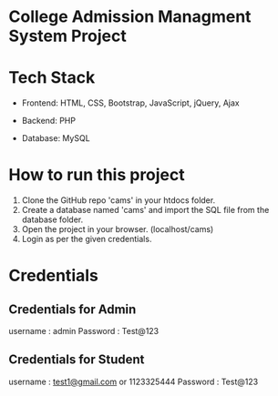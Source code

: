# College Admission Managment System Project

# Tech Stack

* Frontend: HTML, CSS, Bootstrap, JavaScript, jQuery, Ajax

* Backend: PHP

* Database: MySQL

# How to run this project

1. Clone the GitHub repo 'cams' in your htdocs folder.
2. Create a database named 'cams' and import the SQL file from the database folder.
3. Open the project in your browser. (localhost/cams)
4. Login as per the given credentials.

# Credentials 

## Credentials for Admin
username : admin
Password : Test@123

## Credentials for Student

username : test1@gmail.com or  1123325444
Password : Test@123



